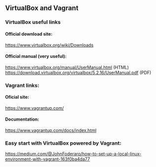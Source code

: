 ## VirtualBox and Vagrant


###  VirtualBox useful links
#### Official download site:
  https://www.virtualbox.org/wiki/Downloads
#### Official manual (very useful):
https://www.virtualbox.org/manual/UserManual.html  (HTML)
https://download.virtualbox.org/virtualbox/5.2.16/UserManual.pdf (PDF)

### Vagrant links:
#### Oficial site:
https://www.vagrantup.com/
#### Documentation:
https://www.vagrantup.com/docs/index.html


### Easy start with VirtualBox powered by Vagrant:
https://medium.com/@JohnFoderaro/how-to-set-up-a-local-linux-environment-with-vagrant-163f0ba4da77

